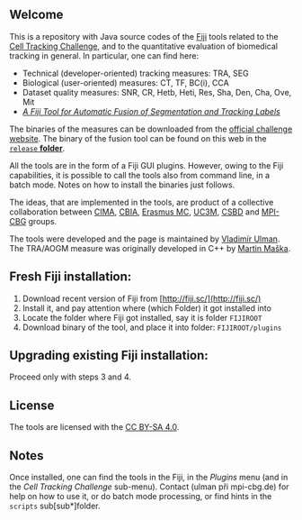 Welcome
-------

This is a repository with Java source codes of the [Fiji](http://fiji.sc) tools related to the [Cell Tracking Challenge](http://www.celltrackingchallenge.net), and to the quantitative evaluation of biomedical tracking in general. In particular, one can find here:
* Technical (developer-oriented) tracking measures: TRA, SEG
* Biological (user-oriented) measures: CT, TF, BC(i), CCA
* Dataset quality measures: SNR, CR, Hetb, Heti, Res, Sha, Den, Cha, Ove, Mit
* [_A Fiji Tool for Automatic Fusion of Segmentation and Tracking Labels_](http://labels2017.org/wp-content/uploads/2017/07/LABELS2017_14.pdf)

The binaries of the measures can be downloaded from the [official challenge website](http://www.celltrackingchallenge.net).
The binary of the fusion tool can be found on this web in the [`release` **folder**](https://github.com/xulman/CTC-FijiPlugins/tree/master/release).

All the tools are in the form of a Fiji GUI plugins. However, owing to the Fiji capabilities, it is possible to call the tools also from command line, in a batch mode. Notes on how to install the binaries just follows.

The ideas, that are implemented in the tools, are product of a collective collaboration between [CIMA](http://www.cima.es), [CBIA](http://cbia.fi.muni.cz), [Erasmus MC](https://www.erasmusmc.nl/oic/?lang=en), [UC3M](https://www.uc3m.es), [CSBD](http://www.csbdresden.de/) and [MPI-CBG](http://mpi-cbg.de) groups.

The tools were developed and the page is maintained by [Vladimír Ulman](http://www.fi.muni.cz/~xulman/).
The TRA/AOGM measure was originally developed in C++ by [Martin Maška](http://cbia.fi.muni.cz/).


Fresh Fiji installation:
------------------------
1. Download recent version of Fiji from [http://fiji.sc/](http://fiji.sc/)
1. Install it, and pay attention where (which Folder) it got installed into
1. Locate the folder where Fiji got installed, say it is folder `FIJIROOT`
1. Download binary of the tool, and place it into folder: `FIJIROOT/plugins`


Upgrading existing Fiji installation:
-------------------------------------
Proceed only with steps 3 and 4.


License
--------
The tools are licensed with the [CC BY-SA 4.0](https://creativecommons.org/licenses/by-sa/4.0/).


Notes
------
Once installed, one can find the tools in the Fiji, in the _Plugins_ menu (and in the _Cell Tracking Challenge_ sub-menu). Contact (ulman při mpi-cbg.de) for help on how to use it, or do batch mode processing, or find hints in the `scripts` sub\[sub*\]folder.
